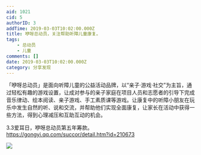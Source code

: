 ```yaml
---
aid: 1021
cid: 5
authorID: 3
addTime: 2019-03-03T10:02:00.000Z
title: 咿呀总动员，关注帮助听障儿童康复。
tags:
    - 总动员
    - 儿童
comments: []
date: 2019-03-03T10:02:00.000Z
category: 分享发现
---
```


「咿呀总动员」是面向听障儿童的公益活动品牌，以“亲子·游戏·社交”为主旨，通过轻松有趣的游戏设置，让成对参与的亲子家庭在项目人员和志愿者的引导下完成音乐律动、绘本阅读、亲子游戏、手工素质课等游戏。让康复中的听障小朋友在玩乐中发生自然的听、说和交流，并帮助他们实现全面康复，让家长在活动中获得一些方法，得到心理减压和互助互动的机会。

3.3爱耳日，咿呀总动员第五年筹款。https://gongyi.qq.com/succor/detail.htm?id=210673

![](https://i.loli.net/2019/03/03/5c7ba38ea32ed.jpg)

